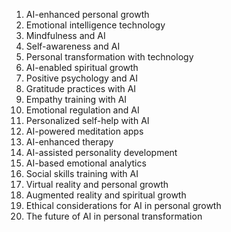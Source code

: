1. AI-enhanced personal growth
2. Emotional intelligence technology
3. Mindfulness and AI
4. Self-awareness and AI
5. Personal transformation with technology
6. AI-enabled spiritual growth
7. Positive psychology and AI
8. Gratitude practices with AI
9. Empathy training with AI
10. Emotional regulation and AI
11. Personalized self-help with AI
12. AI-powered meditation apps
13. AI-enhanced therapy
14. AI-assisted personality development
15. AI-based emotional analytics
16. Social skills training with AI
17. Virtual reality and personal growth
18. Augmented reality and spiritual growth
19. Ethical considerations for AI in personal growth
20. The future of AI in personal transformation

